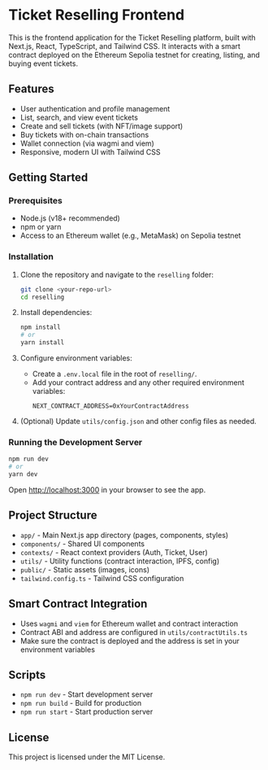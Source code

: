 # Ticket Reselling Frontend

This is the frontend application for the Ticket Reselling platform, built with Next.js, React, TypeScript, and Tailwind CSS. It interacts with a smart contract deployed on the Ethereum Sepolia testnet for creating, listing, and buying event tickets.

## Features

- User authentication and profile management
- List, search, and view event tickets
- Create and sell tickets (with NFT/image support)
- Buy tickets with on-chain transactions
- Wallet connection (via wagmi and viem)
- Responsive, modern UI with Tailwind CSS

## Getting Started

### Prerequisites

- Node.js (v18+ recommended)
- npm or yarn
- Access to an Ethereum wallet (e.g., MetaMask) on Sepolia testnet

### Installation

1. Clone the repository and navigate to the `reselling` folder:

   ```sh
   git clone <your-repo-url>
   cd reselling
   ```

2. Install dependencies:

   ```sh
   npm install
   # or
   yarn install
   ```

3. Configure environment variables:

   - Create a `.env.local` file in the root of `reselling/`.
   - Add your contract address and any other required environment variables:
     ```
     NEXT_CONTRACT_ADDRESS=0xYourContractAddress
     ```

4. (Optional) Update `utils/config.json` and other config files as needed.

### Running the Development Server

```sh
npm run dev
# or
yarn dev
```

Open [http://localhost:3000](http://localhost:3000) in your browser to see the app.

## Project Structure

- `app/` - Main Next.js app directory (pages, components, styles)
- `components/` - Shared UI components
- `contexts/` - React context providers (Auth, Ticket, User)
- `utils/` - Utility functions (contract interaction, IPFS, config)
- `public/` - Static assets (images, icons)
- `tailwind.config.ts` - Tailwind CSS configuration

## Smart Contract Integration

- Uses `wagmi` and `viem` for Ethereum wallet and contract interaction
- Contract ABI and address are configured in `utils/contractUtils.ts`
- Make sure the contract is deployed and the address is set in your environment variables

## Scripts

- `npm run dev` - Start development server
- `npm run build` - Build for production
- `npm run start` - Start production server

## License

This project is licensed under the MIT License.
